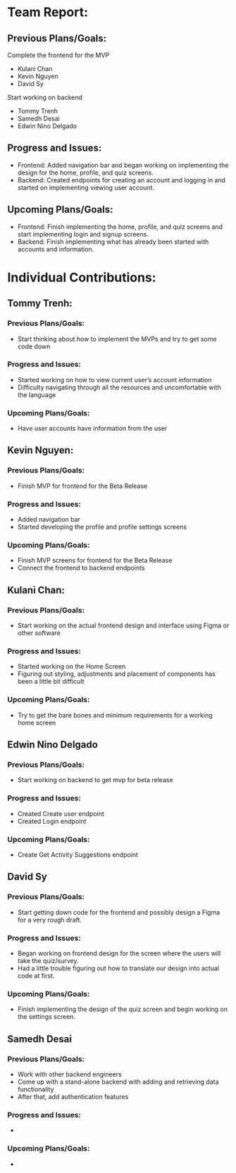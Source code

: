 
# Team Report:
## Previous Plans/Goals:
Complete the frontend for the MVP 
- Kulani Chan
- Kevin Nguyen
- David Sy

Start working on backend
- Tommy Trenh
- Samedh Desai
- Edwin Nino Delgado

## Progress and Issues:
- Frontend: Added navigation bar and began working on implementing the design for the home, profile, and quiz screens.
- Backend: Created endpoints for creating an account and logging in and started on implementing viewing user account.

## Upcoming Plans/Goals:
- Frontend: Finish implementing the home, profile, and quiz screens and start implementing login and signup screens.
- Backend: Finish implementing what has already been started with accounts and information.

# Individual Contributions: 
## Tommy Trenh:
### Previous Plans/Goals:
- Start thinking about how to implement the MVPs and try to get some code down
### Progress and Issues:
- Started working on how to view current user’s account information
- Difficulty navigating through all the resources and uncomfortable with the language
### Upcoming Plans/Goals:
- Have user accounts have information from the user
## Kevin Nguyen: 
### Previous Plans/Goals:
- Finish MVP for frontend for the Beta Release
### Progress and Issues:
- Added navigation bar
- Started developing the profile and profile settings screens
### Upcoming Plans/Goals:
- Finish MVP screens for frontend for the Beta Release
- Connect the frontend to backend endpoints
## Kulani Chan: 
### Previous Plans/Goals:
- Start working on the actual frontend design and interface using Figma or other software
### Progress and Issues:
- Started working on the Home Screen
- Figuring out styling, adjustments and placement of components has been a little bit difficult
### Upcoming Plans/Goals:
- Try to get the bare bones and minimum requirements for a working home screen 
## Edwin Nino Delgado
### Previous Plans/Goals:
- Start working on backend to get mvp for beta release
### Progress and Issues:
- Created Create user endpoint
- Created Login endpoint
### Upcoming Plans/Goals:
- Create Get Activity Suggestions endpoint
## David Sy
### Previous Plans/Goals:
- Start getting down code for the frontend and possibly design a Figma for a very rough draft.
### Progress and Issues:
- Began working on frontend design for the screen where the users will take the quiz/survey.
- Had a little trouble figuring out how to translate our design into actual code at first.
### Upcoming Plans/Goals:
- Finish implementing the design of the quiz screen and begin working on the settings screen.
## Samedh Desai
### Previous Plans/Goals:
- Work with other backend engineers
- Come up with a stand-alone backend with adding and retrieving data functionality
- After that, add authentication features
### Progress and Issues:
- 
### Upcoming Plans/Goals:
- 
